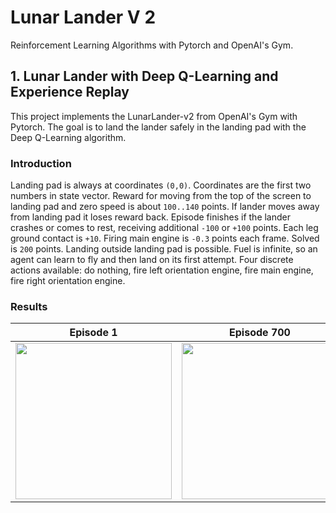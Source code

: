 # Lunar Lander V 2
Reinforcement Learning Algorithms with Pytorch and OpenAI's Gym.

## 1. Lunar Lander with Deep Q-Learning and Experience Replay
This project implements the LunarLander-v2 from OpenAI's Gym with Pytorch. The goal is to land the lander safely in the landing pad with the Deep Q-Learning algorithm.


### Introduction

Landing pad is always at coordinates `(0,0)`. Coordinates are the first two numbers in state vector. Reward for moving from the top of the screen to landing pad and zero speed is about `100..140` points. If lander moves away from landing pad it loses reward back. Episode finishes if the lander crashes or comes to rest, receiving additional `-100` or `+100` points. Each leg ground contact is `+10`. Firing main engine is `-0.3` points each frame. Solved is `200` points. Landing outside landing pad is possible. Fuel is infinite, so an agent can learn to fly and then land on its first attempt. Four discrete actions available: do nothing, fire left orientation engine, fire main engine, fire right orientation engine.

### Results

Episode 1|Episode 700|Episode 800|
:-------------------------:|:---------:|:-------:
<img src="LunarLanderV2/Images/episode-0.gif" width = 250px>|  <img src="LunarLanderV2/Images/episode-700.gif" width = 250px>|<img src="LunarLanderV2/Images/episode-800.gif" width = 250px>|